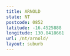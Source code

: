 ```yaml
---
title: ARNOLD
state: NT
postcode: 0852
latitude: -16.4525888
longitude: 130.8418661
url: /nt/arnold/
layout: suburb
---
```

